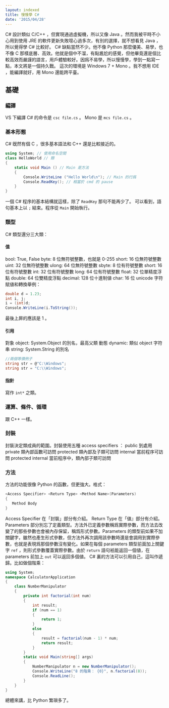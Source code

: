 ```yaml
---
layout: indexed
title: 慢慢學 C#
date: '2015/04/28'
---
```

C# 設計類似 C/C++ ，但實現通過虛擬機，所以又像 Java 。然而我被平時不小心用到使用 JRE 的軟件更新失敗噁心過多次，有別的選擇，就不想看見 Java ，所以覺得學 C# 比較好。
C# 缺點當然不少。他不像 Python 那麼優美、易學，也不像 C 那樣底層、高效。他就是個中不溜，有點尷尬的感覺，但他畢竟還是個比較高效而嚴謹的語言，用戶體驗較好。因爲不易學，所以慢慢學，學到一點寫一點，本文將是一個持久戰。
這次的環境是 Windows 7 + Mono 。我不想用 IDE ，能編譯就好，用 Mono 還能跨平臺。

## 基礎

### 編譯
VS 下編譯 C# 的命令是 `csc file.cs` 。 Mono 是 `mcs file.cs` 。

### 基本形態
C# 旣然有個 C ，很多基本語法和 C++ 還是比較接近的。
```csharp
using System; // 使用命名空間
class HelloWorld // 類
{
	static void Main () // Main 是方法
	{
		Console.WriteLine ("Hello World\n"); // Main 的行爲
		Console.ReadKey(); // 相當於 cmd 的 pause
	}
}
```
一個 C# 程序的基本結構就這樣，除了 `ReadKey` 那句不能再少了。
可以看到，語句基本上以 `;` 結束。程序從 `Main` 開始執行。

### 類型
C# 類型還分三大類：

#### 值
bool: True, False
byte: 8 位無符號整數，也就是 0-255
short: 16 位無符號整數
uint: 32 位無符號整數
ulong: 64 位無符號整數
sbyte: 8 位有符號整數
short: 16 位有符號整數
int: 32 位有符號整數
long: 64 位有符號整數
float: 32 位單精度浮點
double: 64 位雙精度浮點
decimal: 128 位十進制値
char: 16 位 unicode 字符
賦値和轉換舉例：
```csharp
double d = 1.23;
int i, j;
i = (int)d;
Console.WriteLine(i.ToString());
```
最後上屛的應該是 1 。

#### 引用
對象 object: System.Object 的別名，最高父類
動態 dynamic: 類似 object
字符串 string: System.String 的別名
```csharp
//兩個等價例子
string str = @"C:\Windows";
string str = "C:\\Windows";
```

#### 指針
寫作 `int*` 之類。

### 運算、條件、循環
跟 C++ 一樣。

### 封裝
封裝決定類成員的範圍。封裝使用五種 access specifiers ：
public 到處用
private 類內部函數可訪問
protected 類內部及子類可訪問
internal 當前程序可訪問
protected internal 當前程序中，類內部子類可訪問

### 方法
方法的功能很像 Python 的函數，但更強大。格式：
```csharp
<Access Specifier> <Return Type> <Method Name>(Parameters)
{
   Method Body
}
```
Access Specifier 在「封裝」部分有介紹。
Return Type 在「値』部分有介紹。
Parameters 部分別忘了定義類型。方法外已定義參數稱爲實際參數，而方法去改變了的那些參數也會被內存保留，稱爲形式參數。Parameters 的類型前如果不加關鍵字，雖然也產生形式參數，但方法外再次調用該參數時還是會調用到實際參數，也就是表現爲那個參數沒有變化。如果在每個 parameters 類型前面加上關鍵字 `ref` ，則形式參數覆蓋實際參數。由於 `return` 語句衹能返回一個値，在 parameters 前加上 `out` 可以返回多個値。
C# 裏的方法可以引用自己，這叫作遞歸。比如做個階乘：
```csharp
using System;
namespace CalculatorApplication
{
	class NumberManipulator
	{
		private int factorial(int num)
		{
			int result;
			if (num == 1)
			{
				return 1;
			}
			else
			{
				result = factorial(num - 1) * num;
				return result;
			}
		}
		static void Main(string[] args)
		{
			NumberManipulator n = new NumberManipulator();
			Console.WriteLine("8 的階乘： {0}", n.factorial(8));
			Console.ReadLine();
		}
	}
}
```
總體來講，比 Python 繁瑣多了。